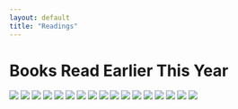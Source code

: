 ```yaml
---
layout: default
title: "Readings"
---
```


# Books Read Earlier This Year

![](https://subirvarma.github.io/GeneralCognitics/images/IMG_8787.jpg) 
![](https://subirvarma.github.io/GeneralCognitics/images/IMG_8788.jpg) 
![](https://subirvarma.github.io/GeneralCognitics/images/IMG_8789.jpg) 
![](https://subirvarma.github.io/GeneralCognitics/images/IMG_8790.jpg) 
![](https://subirvarma.github.io/GeneralCognitics/images/IMG_8791.jpg) 
![](https://subirvarma.github.io/GeneralCognitics/images/IMG_8792.jpg) 
![](https://subirvarma.github.io/GeneralCognitics/images/IMG_8793.jpg) 
![](https://subirvarma.github.io/GeneralCognitics/images/IMG_8794.jpg) 
![](https://subirvarma.github.io/GeneralCognitics/images/IMG_8795.jpg) 
![](https://subirvarma.github.io/GeneralCognitics/images/IMG_8796.jpg) 
![](https://subirvarma.github.io/GeneralCognitics/images/IMG_8797.jpg) 
![](https://subirvarma.github.io/GeneralCognitics/images/IMG_8798.jpg) 
![](https://subirvarma.github.io/GeneralCognitics/images/IMG_8799.jpg) 
![](https://subirvarma.github.io/GeneralCognitics/images/book1.png) 
![](https://subirvarma.github.io/GeneralCognitics/images/book2.png) 
![](https://subirvarma.github.io/GeneralCognitics/images/book3.png) 
![](https://subirvarma.github.io/GeneralCognitics/images/book5.png) 
